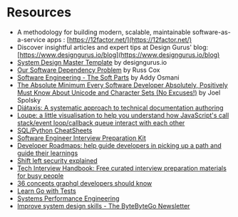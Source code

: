 # Resources

- A methodology for building modern, scalable, maintainable software-as-a-service apps : [https://12factor.net/](https://12factor.net/)
- Discover insightful articles and expert tips at Design Gurus' blog: [https://www.designgurus.io/blog](https://www.designgurus.io/blog)
- [System Design Master Template](https://www.designgurus.io/course-play/grokking-the-system-design-interview/doc/645d5161fff33a24ccce4bb1) by designgurus.io
- [Our Software Dependency Problem](https://research.swtch.com/deps) by Russ Cox
- [Software Engineering - The Soft Parts](https://addyosmani.com/blog/software-engineering-soft-parts/) by Addy Osmani
- [The Absolute Minimum Every Software Developer Absolutely, Positively Must Know About Unicode and Character Sets (No Excuses!)](https://www.joelonsoftware.com/2003/10/08/the-absolute-minimum-every-software-developer-absolutely-positively-must-know-about-unicode-and-character-sets-no-excuses/) by Joel Spolsky
- [Diátaxis: A systematic approach to technical documentation authoring](https://diataxis.fr/)
- [Loupe: a little visualisation to help you understand how JavaScript's call stack/event loop/callback queue interact with each other](http://latentflip.com/loupe/)
- [SQL/Python CheatSheets](https://github.com/ABZ-Aaron/CheatSheets)
- [Software Engineer Interview Preparation Kit](https://softwarebloat.github.io/software-engineer-interview-prep-kit/)
- [Developer Roadmaps: help guide developers in picking up a path and guide their learnings](https://roadmap.sh/)
- [Shift left security explained](https://www.crowdstrike.com/cybersecurity-101/shift-left-security/)
- [Tech Interview Handbook: Free curated interview preparation materials for busy people](https://www.techinterviewhandbook.org/)
- [36 concepts graphql developers should know](https://36-concepts-graphql.netlify.app/)
- [Learn Go with Tests](https://quii.gitbook.io/learn-go-with-tests/)
- [Systems Performance Engineering](https://tangowhisky37.github.io/PracticalPerformanceAnalyst/spe_fundamentals/)
- [Improve system design skills - The ByteByteGo Newsletter](https://blog.bytebytego.com/)

